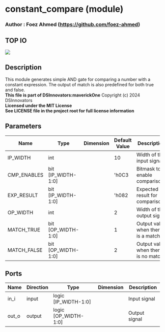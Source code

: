 # constant_compare (module)

### Author : Foez Ahmed (https://github.com/foez-ahmed)

## TOP IO
<img src="./constant_compare_top.svg">

## Description

This module generates simple AND gate for comparing a number with a constant expression. The output
of match is also predefined for both true and false.
<br>**This file is part of DSInnovators:maverickOne**
Copyright (c) 2024 DSInnovators
<br>**Licensed under the MIT License**
<br>**See LICENSE file in the project root for full license information**

## Parameters
|Name|Type|Dimension|Default Value|Description|
|-|-|-|-|-|
|IP_WIDTH|int||10|Width of the input signal|
|CMP_ENABLES|bit [IP_WIDTH-1:0]||'h0C3|Bitmask to enable comparisons|
|EXP_RESULT|bit [IP_WIDTH-1:0]||'h082|Expected result for comparison|
|OP_WIDTH|int||2|Width of the output signal|
|MATCH_TRUE|bit [OP_WIDTH-1:0]||1|Output value when there is a match|
|MATCH_FALSE|bit [OP_WIDTH-1:0]||2|Output value when there is no match|

## Ports
|Name|Direction|Type|Dimension|Description|
|-|-|-|-|-|
|in_i|input|logic [IP_WIDTH-1:0]||Input signal|
|out_o|output|logic [OP_WIDTH-1:0]||Output signal|

